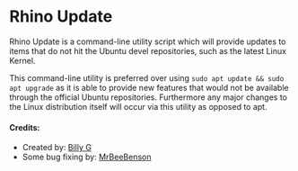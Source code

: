 # Rhino Update
Rhino Update is a command-line utility script which will provide updates to items that do not hit the Ubuntu devel repositories, such as the latest Linux Kernel. 

This command-line utility is preferred over using `sudo apt update && sudo apt upgrade` as it is able to provide new features that would not be available through the official Ubuntu repositories. Furthermore any major changes to the Linux distribution itself will occur via this utility as opposed to apt.

#### Credits:
- Created by: [Billy G](https://github.com/jbrgilbrech)
- Some bug fixing by: [MrBeeBenson](https://mrbeebenson.github.io)
